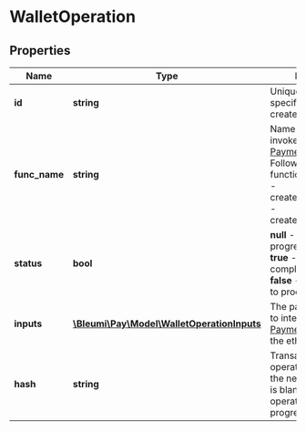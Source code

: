 # WalletOperation

## Properties
Name | Type | Description | Notes
------------ | ------------- | ------------- | -------------
**id** | **string** | Unique ID of the wallet; specified when it was created by your system | [optional] 
**func_name** | **string** | Name of the function invoked on the [Payment Processor](https://pay.bleumi.com/docs/#payment-processor-address). Following are the functions available:<br/> - createAndSettleWallet<br/> - createAndRefundWallet |
**status** | **bool** | <b>null</b> - operation in progress <br/> <b>true</b> - operation completed successfuly <br/> <b>false</b> - operation failed to process  |
**inputs** | [**\Bleumi\Pay\Model\WalletOperationInputs**](WalletOperationInputs.md) | The parameters used to interact with the [Payment Processor](https://pay.bleumi.com/docs/#payment-processor-address) on the ethereum network |    
**hash** | **string** | Transaction hash of operation submitted to the network. This field is blank when operation is in progress. |
